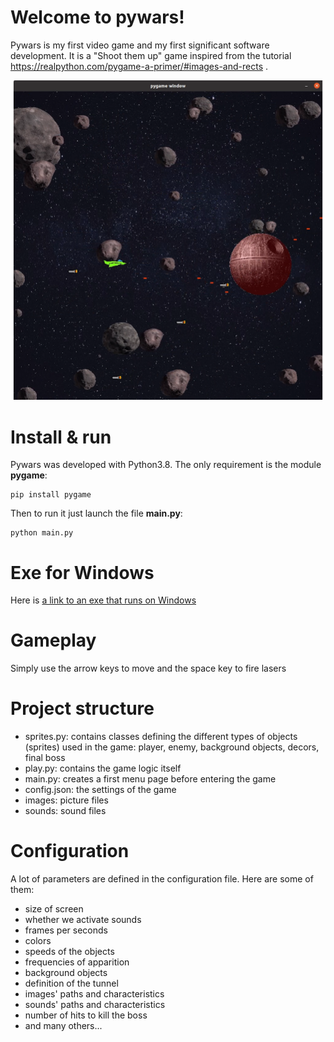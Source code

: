 # Welcome to pywars!

Pywars is my first video game and my first significant software development.
It is a "Shoot them up" game inspired from the tutorial https://realpython.com/pygame-a-primer/#images-and-rects .

![pywars screenshot](./images/screenshot.png)


# Install & run
Pywars was developed with Python3.8. The only requirement is the module **pygame**:
```
pip install pygame
```
Then to run it just launch the file **main.py**:
```
python main.py
```

# Exe for Windows
Here is [a link to an exe that runs on Windows](https://cloud.gkcb.fr/s/LRmSaGgNQa6tm5o/download)

# Gameplay
Simply use the arrow keys to move and the space key to fire lasers

# Project structure
* sprites.py: contains classes defining the different types of objects (sprites) used in the game: player, enemy, background objects, decors, final boss
* play.py: contains the game logic itself
* main.py: creates a first menu page before entering the game
* config.json: the settings of the game
* images: picture files
* sounds: sound files

# Configuration
A lot of parameters are defined in the configuration file. Here are some of them:
* size of screen
* whether we activate sounds
* frames per seconds
* colors
* speeds of the objects
* frequencies of apparition
* background objects
* definition of the tunnel
* images' paths and characteristics
* sounds' paths and characteristics
* number of hits to kill the boss
* and many others...
